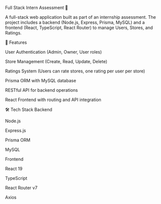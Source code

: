 Full Stack Intern Assessment 🚀

A full-stack web application built as part of an internship assessment. The project includes a backend (Node.js, Express, Prisma, MySQL) and a frontend (React, TypeScript, React Router) to manage Users, Stores, and Ratings.

📌 Features

User Authentication (Admin, Owner, User roles)

Store Management (Create, Read, Update, Delete)

Ratings System (Users can rate stores, one rating per user per store)

Prisma ORM with MySQL database

RESTful API for backend operations

React Frontend with routing and API integration

🛠️ Tech Stack
Backend

Node.js

Express.js

Prisma ORM

MySQL

Frontend

React 19

TypeScript

React Router v7

Axios
